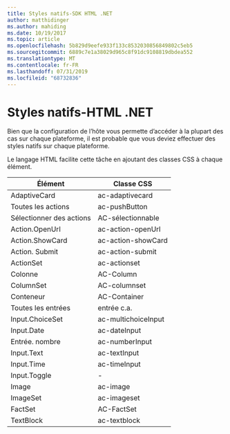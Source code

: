 ```yaml
---
title: Styles natifs-SDK HTML .NET
author: matthidinger
ms.author: mahiding
ms.date: 10/19/2017
ms.topic: article
ms.openlocfilehash: 5b829d9eefe933f133c8532030856849802c5eb5
ms.sourcegitcommit: 6889c7e1a38029d965c8f91dc9108819dbdea552
ms.translationtype: MT
ms.contentlocale: fr-FR
ms.lasthandoff: 07/31/2019
ms.locfileid: "68732836"
---
```

# <a name="native-styling---net-html"></a>Styles natifs-HTML .NET

Bien que la configuration de l’hôte vous permette d’accéder à la plupart des cas sur chaque plateforme, il est probable que vous deviez effectuer des styles natifs sur chaque plateforme. 

Le langage HTML facilite cette tâche en ajoutant des classes CSS à chaque élément.

| Élément | Classe CSS |
|---|---|
| AdaptiveCard | ac-adaptivecard |
| Toutes les actions | ac-pushButton | 
| Sélectionner des actions | AC-sélectionnable |
| Action.OpenUrl  | ac-action-openUrl |
| Action.ShowCard | ac-action-showCard |
| Action. Submit  | ac-action-submit  |
| ActionSet | ac-actionset |
| Colonne | AC-Column |
| ColumnSet | AC-columnset |
| Conteneur | AC-Container |
| Toutes les entrées | entrée c.a. |
| Input.ChoiceSet | ac-multichoiceInput  |
| Input.Date | ac-dateInput |
| Entrée. nombre | ac-numberInput |
| Input.Text | ac-textInput |
| Input.Time | ac-timeInput |
| Input.Toggle| - |
| Image  | ac-image |
| ImageSet  | ac-imageset |
| FactSet | AC-FactSet |
| TextBlock  | ac-textblock |